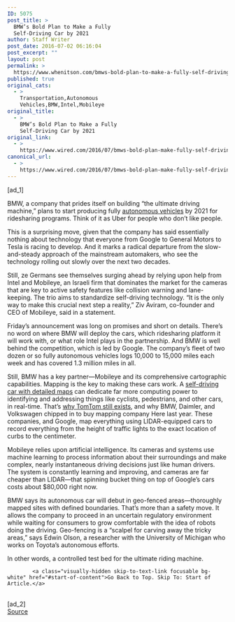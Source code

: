 ```yaml
---
ID: 5075
post_title: >
  BMW’s Bold Plan to Make a Fully
  Self-Driving Car by 2021
author: Staff Writer
post_date: 2016-07-02 06:16:04
post_excerpt: ""
layout: post
permalink: >
  https://www.whenitson.com/bmws-bold-plan-to-make-a-fully-self-driving-car-by-2021/
published: true
original_cats:
  - >
    Transportation,Autonomous
    Vehicles,BMW,Intel,Mobileye
original_title:
  - >
    BMW’s Bold Plan to Make a Fully
    Self-Driving Car by 2021
original_link:
  - >
    https://www.wired.com/2016/07/bmws-bold-plan-make-fully-self-driving-car-2021/
canonical_url:
  - >
    https://www.wired.com/2016/07/bmws-bold-plan-make-fully-self-driving-car-2021/
---
```

 [ad_1]
<br><div id=""><p>BMW, a company that prides itself on building “the ultimate driving machine,” plans to start producing fully <a href="http://www.wired.com/tag/autonomous-vehicles/">autonomous vehicles</a> by 2021 for ridesharing programs. Think of it as Uber for people who don’t like people.</p>
<p>This is a surprising move, given that the company has said essentially nothing about technology that everyone from Google to General Motors to Tesla is racing to develop. And it marks a radical departure from the slow-and-steady approach of the mainstream automakers, who see the technology rolling out slowly over the next two decades.</p>
<p>Still, ze Germans see themselves surging ahead by relying upon help from Intel and Mobileye, an Israeli firm that dominates the market for the cameras that are key to active safety features like collision warning and lane-keeping. The trio aims to standardize self-driving technology. “It is the only way to make this crucial next step a reality,” Ziv Aviram, co-founder and CEO of Mobileye, said in a statement.</p>



<p>Friday’s announcement was long on promises and short on details. There’s no word on where BMW will deploy the cars, which ridesharing platform it will work with, or what role Intel plays in the partnership. And BMW is well behind the competition, which is led by Google. The company’s fleet of two dozen or so fully autonomous vehicles logs 10,000 to 15,000 miles each week and has covered 1.3 million miles in all.</p>
<p>Still, BMW has a key partner—Mobileye and its comprehensive cartographic capabilities. Mapping is the key to making these cars work. A <a href="https://www.wired.com/2014/05/google-self-driving-car-maps/">self-driving car with detailed maps</a> can dedicate far more computing power to identifying and addressing things like cyclists, pedestrians, and other cars, in real-time. That’s <a href="https://www.wired.com/2015/07/tomtom-alive-getting-self-driving-cars/">why TomTom still exists</a>, and why BMW, Daimler, and Volkswagen chipped in to buy mapping company Here last year. These companies, and Google, map everything using LIDAR-equipped cars to record everything from the height of traffic lights to the exact location of curbs to the centimeter.</p>
<p>Mobileye relies upon artificial intelligence. Its cameras and systems use machine learning to process information about their surroundings and make complex, nearly instantaneous driving decisions just like human drivers. The system is constantly learning and improving, and cameras are far cheaper than LIDAR—that spinning bucket thing on top of Google’s cars costs about $80,000 right now.</p>
<p>BMW says its autonomous car will debut in geo-fenced areas—thoroughly mapped sites with defined boundaries. That’s more than a safety move. It allows the company to proceed in an uncertain regulatory environment while waiting for consumers to grow comfortable with the idea of robots doing the driving. Geo-fencing is a “scalpel for carving away the tricky areas,” says Edwin Olson, a researcher with the University of Michigan who works on Toyota’s autonomous efforts.</p>
<p>In other words, a controlled test bed for the ultimate riding machine.</p>
<!-- Related video widget - wide -->




			<a class="visually-hidden skip-to-text-link focusable bg-white" href="#start-of-content">Go Back to Top. Skip To: Start of Article.</a>

			
</div>
<br>[ad_2]
<br><a href="https://www.wired.com/2016/07/bmws-bold-plan-make-fully-self-driving-car-2021/">Source </a>